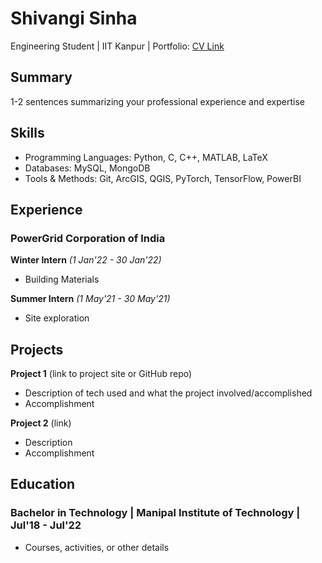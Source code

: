 # Shivangi Sinha
Engineering Student | IIT Kanpur | Portfolio: [CV Link](https://hope44nk.github.io)

## Summary
1-2 sentences summarizing your professional experience and expertise

## Skills
- Programming Languages: Python, C, C++, MATLAB, LaTeX
- Databases: MySQL, MongoDB
- Tools & Methods: Git, ArcGIS, QGIS, PyTorch, TensorFlow, PowerBI

## Experience
###  **PowerGrid Corporation of India** 

**Winter Intern** *(1 Jan'22 - 30 Jan'22)*
- Building Materials

**Summer Intern** *(1 May'21 - 30 May'21)*
- Site exploration


## Projects
**Project 1** (link to project site or GitHub repo)  
- Description of tech used and what the project involved/accomplished
- Accomplishment 

**Project 2** (link)
- Description 
- Accomplishment

## Education
### **Bachelor in Technology** | Manipal Institute of Technology | Jul'18 - Jul'22

- Courses, activities, or other details